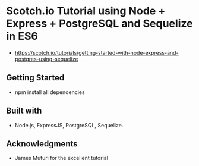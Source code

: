 # Scotch.io Tutorial using Node + Express + PostgreSQL and Sequelize in ES6
- https://scotch.io/tutorials/getting-started-with-node-express-and-postgres-using-sequelize

## Getting Started
- npm install all dependencies

## Built with
- Node.js, ExpressJS, PostgreSQL, Sequelize.

## Acknowledgments
- James Muturi for the excellent tutorial
